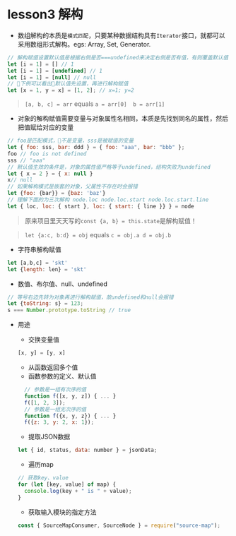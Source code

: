 # lesson3 解构

- 数组解构的本质是`模式匹配`，只要某种数据结构具有`Iterator`接口，就都可以采用数组形式解构。egs: Array, Set, Generator.

```js
// 解构赋值设置默认值是根据右侧是否===undefined来决定右侧是否有值，有则覆盖默认值
let [i = 1] = [] // 1
let [i = 1] = [undefined] // 1
let [i = 1] = [null] // null
// 下例可以看出默认值先设置，再进行解构赋值
let [x = 1, y = x] = [1, 2]; // x=1; y=2
```

> ``[a, b, c] = arr``  equals   ``a = arr[0]  b = arr[1]``


- 对象的解构赋值需要变量与对象属性名相同，本质是先找到同名的属性，然后把值赋给对应的变量

```js
// foo是匹配模式，不是变量，sss是被赋值的变量
let { foo: sss, bar: ddd } = { foo: "aaa", bar: "bbb" };
foo // foo is not defined
sss // "aaa"
// 默认值生效的条件是，对象的属性值严格等于undefined，结构失败为undefined
let { x = 2 } = { x: null }
x// null
// 如果解构模式是嵌套的对象，父属性不存在时会报错
let {foo: {bar}} = {baz: 'baz'}
// 理解下面的为三次解构 node.loc node.loc.start node.loc.start.line
let { loc, loc: { start }, loc: { start: { line }} } = node
```

> 原来项目里天天写的``const {a, b} = this.state``是解构赋值！

> ``let {a:c, b:d} = obj`` equals ``c = obj.a d = obj.b``

- 字符串解构赋值

```js
let [a,b,c] = 'skt'
let {length: len} = 'skt'
```

- 数值、布尔值、null、undefined

```js
// 等号右边先转为对象再进行解构赋值，故undefined和null会报错
let {toString: s} = 123;
s === Number.prototype.toString // true
```

- 用途

  - 交换变量值
  ```js
  [x, y] = [y, x]
  ```
  - 从函数返回多个值
  - 函数参数的定义、默认值
  ```js
    // 参数是一组有次序的值
    function f([x, y, z]) { ... }
    f([1, 2, 3]);
    // 参数是一组无次序的值
    function f({x, y, z}) { ... }
    f({z: 3, y: 2, x: 1});
  ```
  - 提取JSON数据
  ```js
  let { id, status, data: number } = jsonData;
  ```
  - 遍历map
  ```js
  // 获取key、value
  for (let [key, value] of map) {
    console.log(key + " is " + value);
  }
  ```
  - 获取输入模块的指定方法

  ```js
  const { SourceMapConsumer, SourceNode } = require("source-map");
  ```